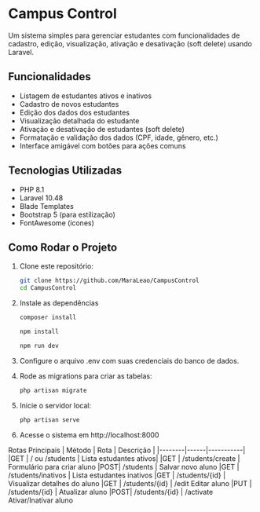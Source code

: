 # Campus Control 

Um sistema simples para gerenciar estudantes com funcionalidades de cadastro, edição, visualização, ativação e desativação (soft delete) usando Laravel.


## Funcionalidades

- Listagem de estudantes ativos e inativos
- Cadastro de novos estudantes
- Edição dos dados dos estudantes
- Visualização detalhada do estudante
- Ativação e desativação de estudantes (soft delete)
- Formatação e validação dos dados (CPF, idade, gênero, etc.)
- Interface amigável com botões para ações comuns


## Tecnologias Utilizadas

- PHP 8.1
- Laravel 10.48
- Blade Templates
- Bootstrap 5 (para estilização)
- FontAwesome (ícones)


## Como Rodar o Projeto

1. Clone este repositório:

   ```bash
   git clone https://github.com/MaraLeao/CampusControl
   cd CampusControl
    ```

2. Instale as dependências

    ```bash
    composer install
    ```
    ```bash
    npm install
    ```
    ```bash
    npm run dev
    ```

3. Configure o arquivo .env com suas credenciais do banco de dados.
4. Rode as migrations para criar as tabelas:
    ```bash
    php artisan migrate
    ```

5. Inicie o servidor local:
    ```bash
    php artisan serve
    ```

6. Acesse o sistema em http://localhost:8000



Rotas Principais
| Método | Rota | Descrição |
|--------|------|-----------|
|GET | / ou /students |	Lista estudantes ativos|
|GET | /students/create | Formulário para criar aluno
|POST|	/students | Salvar novo aluno
|GET |	/students/inativos | Lista estudantes inativos
|GET |	/students/{id}	| Visualizar detalhes do aluno
|GET |	/students/{id} | /edit	Editar aluno
|PUT |	/students/{id} | Atualizar aluno
|POST|	/students/{id} | /activate	Ativar/Inativar aluno



